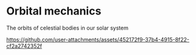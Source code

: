 # Orbital mechanics
The orbits of celestial bodies in our solar system

https://github.com/user-attachments/assets/452172f9-37b4-4915-8f22-cf2a2742352f

